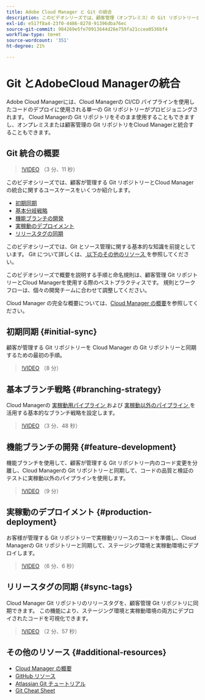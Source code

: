 ```yaml
---
title: Adobe Cloud Manager と Git の統合
description: このビデオシリーズでは、顧客管理（オンプレミス）の Git リポジトリーとAdobeのCloud Managerのセットアップおよび統合について順を追って説明します。
exl-id: e517f8a4-23f0-4486-8278-91396dba76ec
source-git-commit: 984269e5fe70913644d26e759fa21ccea0536bf4
workflow-type: tm+mt
source-wordcount: '351'
ht-degree: 21%

---
```



# Git とAdobeCloud Managerの統合

Adobe Cloud Managerには、Cloud Managerの CI/CD パイプラインを使用したコードのデプロイに使用される単一の Git リポジトリーがプロビジョニングされます。 Cloud Managerの Git リポジトリをそのまま使用することもできますし、オンプレミスまたは顧客管理の Git リポジトリをCloud Managerと統合することもできます。

## Git 統合の概要

>[!VIDEO](https://video.tv.adobe.com/v/28710/) （3 分、11 秒）

このビデオシリーズでは、顧客が管理する Git リポジトリーとCloud Managerの統合に関するユースケースをいくつか紹介します。

* [初期同期](#initial-sync)
* [基本分岐戦略](#branching-strategy)
* [機能ブランチの開発](#feature-development)
* [実稼動のデプロイメント](#production-deployment)
* [リリースタグの同期](#sync-tags)

このビデオシリーズでは、Git とソース管理に関する基本的な知識を前提としています。 Git について詳しくは、[ 以下のその他のリソース ](#additional-resources) を参照してください。

このビデオシリーズで概要を説明する手順と命名規則は、顧客管理 Git リポジトリーとCloud Managerを使用する際のベストプラクティスです。 規則とワークフローは、個々の開発チームに合わせて調整してください。

Cloud Manager の完全な概要については、[Cloud Manager の概要](/help/introduction.md)を参照してください。

## 初期同期 {#initial-sync}

顧客が管理する Git リポジトリーを Cloud Manager の Git リポジトリーと同期するための最初の手順。

>[!VIDEO](https://video.tv.adobe.com/v/28711/?quality=12) （8 分）

## 基本ブランチ戦略 {#branching-strategy}

Cloud Managerの [ 実稼動用パイプライン ](/help/using/production-pipelines.md) および [ 実稼動以外のパイプライン ](/help/using/non-production-pipelines.md) を活用する基本的なブランチ戦略を設定します。

>[!VIDEO](https://video.tv.adobe.com/v/28712/?quality=12) （3 分、48 秒）

## 機能ブランチの開発 {#feature-development}

機能ブランチを使用して、顧客が管理する Git リポジトリー内のコード変更を分離し、Cloud Managerの Git リポジトリーと同期して、コードの品質と検証のテストに実稼動以外のパイプラインを使用します。

>[!VIDEO](https://video.tv.adobe.com/v/28723/?quality=12) （9 分）

## 実稼動のデプロイメント {#production-deployment}

お客様が管理する Git リポジトリーで実稼動リリースのコードを準備し、Cloud Managerの Git リポジトリーと同期して、ステージング環境と実稼動環境にデプロイします。

>[!VIDEO](https://video.tv.adobe.com/v/28724/?quality=12) （6 分、6 秒）

## リリースタグの同期 {#sync-tags}

Cloud Manager Git リポジトリのリリースタグを、顧客管理 Git リポジトリに同期できます。 この機能により、ステージング環境と実稼動環境の両方にデプロイされたコードを可視化できます。

>[!VIDEO](https://video.tv.adobe.com/v/28725/?quality=12) （2 分、57 秒）

## その他のリソース {#additional-resources}

* [Cloud Manager の概要](/help/introduction.md)
* [GitHub リソース](https://docs.github.com/en/get-started/getting-started-with-git/set-up-git)
* [Atlassian Git チュートリアル](https://www.atlassian.com/git/tutorials/what-is-version-control)
* [Git Cheat Sheet](https://education.github.com/git-cheat-sheet-education.pdf)
